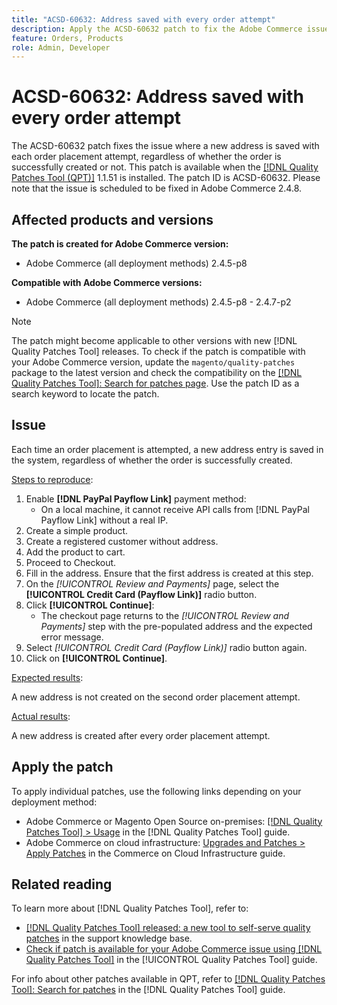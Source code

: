```yaml
---
title: "ACSD-60632: Address saved with every order attempt"
description: Apply the ACSD-60632 patch to fix the Adobe Commerce issue where a new address is saved with each order placement attempt, regardless of whether the order is successfully created or not.
feature: Orders, Products
role: Admin, Developer
---
```

# ACSD-60632: Address saved with every order attempt

The ACSD-60632 patch fixes the issue where a new address is saved with each order placement attempt, regardless of whether the order is successfully created or not. This patch is available when the [[!DNL Quality Patches Tool (QPT)]](https://experienceleague.adobe.com/en/docs/commerce-knowledge-base/kb/announcements/commerce-announcements/magento-quality-patches-released-new-tool-to-self-serve-quality-patches) 1.1.51 is installed. The patch ID is ACSD-60632. Please note that the issue is scheduled to be fixed in Adobe Commerce 2.4.8.

## Affected products and versions

**The patch is created for Adobe Commerce version:**

* Adobe Commerce (all deployment methods) 2.4.5-p8

**Compatible with Adobe Commerce versions:**

* Adobe Commerce (all deployment methods) 2.4.5-p8 - 2.4.7-p2

>[!NOTE]
>
>The patch might become applicable to other versions with new [!DNL Quality Patches Tool] releases. To check if the patch is compatible with your Adobe Commerce version, update the `magento/quality-patches` package to the latest version and check the compatibility on the [[!DNL Quality Patches Tool]: Search for patches page](https://experienceleague.adobe.com/tools/commerce-quality-patches/index.html). Use the patch ID as a search keyword to locate the patch.

## Issue

Each time an order placement is attempted, a new address entry is saved in the system, regardless of whether the order is successfully created.

<u>Steps to reproduce</u>:

1. Enable **[!DNL PayPal Payflow Link]** payment method:
    * On a local machine, it cannot receive API calls from [!DNL PayPal Payflow Link] without a real IP.
1. Create a simple product.
1. Create a registered customer without address.
1. Add the product to cart.
1. Proceed to Checkout.
1. Fill in the address. Ensure that the first address is created at this step.
1. On the *[!UICONTROL Review and Payments]* page, select the **[!UICONTROL Credit Card (Payflow Link)]** radio button.
1. Click **[!UICONTROL Continue]**:
    * The checkout page returns to the *[!UICONTROL Review and Payments]* step with the pre-populated address and the expected error message.
1. Select *[!UICONTROL Credit Card (Payflow Link)]* radio button again.
1. Click on **[!UICONTROL Continue]**.

<u>Expected results</u>:

A new address is not created on the second order placement attempt.

<u>Actual results</u>:

A new address is created after every order placement attempt.

## Apply the patch

To apply individual patches, use the following links depending on your deployment method:

* Adobe Commerce or Magento Open Source on-premises: [[!DNL Quality Patches Tool] > Usage](https://experienceleague.adobe.com/docs/commerce-operations/tools/quality-patches-tool/usage.html) in the [!DNL Quality Patches Tool] guide.
* Adobe Commerce on cloud infrastructure: [Upgrades and Patches > Apply Patches](https://experienceleague.adobe.com/docs/commerce-cloud-service/user-guide/develop/upgrade/apply-patches.html) in the Commerce on Cloud Infrastructure guide.

## Related reading

To learn more about [!DNL Quality Patches Tool], refer to:

* [[!DNL Quality Patches Tool] released: a new tool to self-serve quality patches](https://experienceleague.adobe.com/en/docs/commerce-knowledge-base/kb/announcements/commerce-announcements/magento-quality-patches-released-new-tool-to-self-serve-quality-patches) in the support knowledge base.
* [Check if patch is available for your Adobe Commerce issue using [!DNL Quality Patches Tool]](/help/tools/quality-patches-tool/patches-available-in-qpt/check-patch-for-magento-issue-with-magento-quality-patches.md) in the [!UICONTROL Quality Patches Tool] guide.

For info about other patches available in QPT, refer to [[!DNL Quality Patches Tool]: Search for patches](https://experienceleague.adobe.com/tools/commerce-quality-patches/index.html) in the [!DNL Quality Patches Tool] guide.
